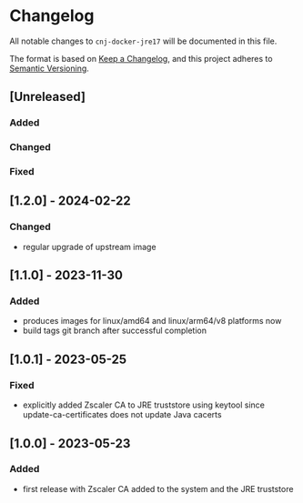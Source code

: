 # Changelog
All notable changes to `cnj-docker-jre17` will be documented in this file.

The format is based on [Keep a Changelog](https://keepachangelog.com/en/1.0.0/),
and this project adheres to [Semantic Versioning](https://semver.org/spec/v2.0.0.html).

## [Unreleased]
### Added
### Changed
### Fixed

## [1.2.0] - 2024-02-22
### Changed
- regular upgrade of upstream image

## [1.1.0] - 2023-11-30
### Added
- produces images for linux/amd64 and linux/arm64/v8 platforms now
- build tags git branch after successful completion

## [1.0.1] - 2023-05-25
### Fixed
- explicitly added Zscaler CA to JRE truststore using keytool since update-ca-certificates does not update Java cacerts

## [1.0.0] - 2023-05-23
### Added
- first release with Zscaler CA added to the system and the JRE truststore
